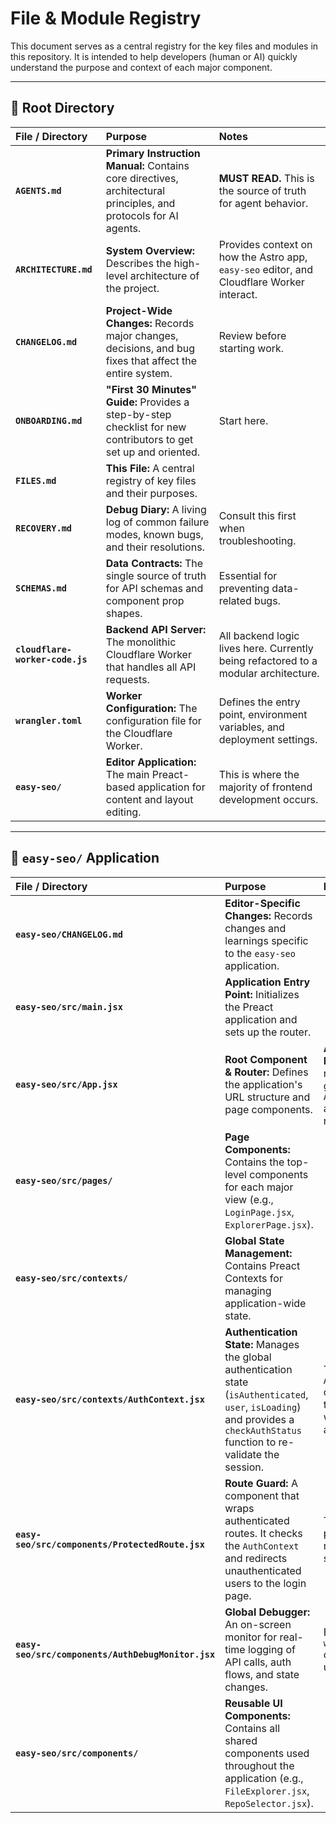# File & Module Registry

This document serves as a central registry for the key files and modules in this repository. It is intended to help developers (human or AI) quickly understand the purpose and context of each major component.

---

## 📂 Root Directory

| File / Directory | Purpose | Notes |
| :--- | :--- | :--- |
| **`AGENTS.md`** | **Primary Instruction Manual:** Contains core directives, architectural principles, and protocols for AI agents. | **MUST READ.** This is the source of truth for agent behavior. |
| **`ARCHITECTURE.md`** | **System Overview:** Describes the high-level architecture of the project. | Provides context on how the Astro app, `easy-seo` editor, and Cloudflare Worker interact. |
| **`CHANGELOG.md`** | **Project-Wide Changes:** Records major changes, decisions, and bug fixes that affect the entire system. | Review before starting work. |
| **`ONBOARDING.md`** | **"First 30 Minutes" Guide:** Provides a step-by-step checklist for new contributors to get set up and oriented. | Start here. |
| **`FILES.md`** | **This File:** A central registry of key files and their purposes. | |
| **`RECOVERY.md`** | **Debug Diary:** A living log of common failure modes, known bugs, and their resolutions. | Consult this first when troubleshooting. |
| **`SCHEMAS.md`** | **Data Contracts:** The single source of truth for API schemas and component prop shapes. | Essential for preventing data-related bugs. |
| **`cloudflare-worker-code.js`** | **Backend API Server:** The monolithic Cloudflare Worker that handles all API requests. | All backend logic lives here. Currently being refactored to a modular architecture. |
| **`wrangler.toml`** | **Worker Configuration:** The configuration file for the Cloudflare Worker. | Defines the entry point, environment variables, and deployment settings. |
| **`easy-seo/`** | **Editor Application:** The main Preact-based application for content and layout editing. | This is where the majority of frontend development occurs. |

---

## 🚀 `easy-seo/` Application

| File / Directory | Purpose | Notes |
| :--- | :--- | :--- |
| **`easy-seo/CHANGELOG.md`** | **Editor-Specific Changes:** Records changes and learnings specific to the `easy-seo` application. | |
| **`easy-seo/src/main.jsx`** | **Application Entry Point:** Initializes the Preact application and sets up the router. | |
| **`easy-seo/src/App.jsx`** | **Root Component & Router:** Defines the application's URL structure and page components. | **Architectural Note:** This file now contains the global `AuthDebugMonitor` and wraps all routes. |
| **`easy-seo/src/pages/`** | **Page Components:** Contains the top-level components for each major view (e.g., `LoginPage.jsx`, `ExplorerPage.jsx`). | |
| **`easy-seo/src/contexts/`** | **Global State Management:** Contains Preact Contexts for managing application-wide state. | |
| **`easy-seo/src/contexts/AuthContext.jsx`** | **Authentication State:** Manages the global authentication state (`isAuthenticated`, `user`, `isLoading`) and provides a `checkAuthStatus` function to re-validate the session. | The `AuthProvider` component in this file must wrap the entire application. |
| **`easy-seo/src/components/ProtectedRoute.jsx`** | **Route Guard:** A component that wraps authenticated routes. It checks the `AuthContext` and redirects unauthenticated users to the login page. | This is the primary mechanism for securing pages. |
| **`easy-seo/src/components/AuthDebugMonitor.jsx`** | **Global Debugger:** An on-screen monitor for real-time logging of API calls, auth flows, and state changes. | Exposes the `window.authDebug` object for global use. |
| **`easy-seo/src/components/`** | **Reusable UI Components:** Contains all shared components used throughout the application (e.g., `FileExplorer.jsx`, `RepoSelector.jsx`). | |
